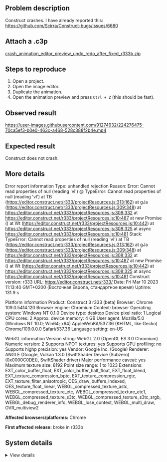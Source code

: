 ## Problem description

Construct crashes. I have already reported this: https://github.com/Scirra/Construct-bugs/issues/6680

## Attach a .c3p

[crash_animation_editor_preview_undo_redo_after_fixed_r333b.zip](https://github.com/WilsonPercival/WilsonPercival/files/10940502/crash_animation_editor_preview_undo_redo_after_fixed_r333b.zip)

## Steps to reproduce

1. Open a project.
2. Open the image editor.
3. Duplicate the animation.
4. Open the animation preview and press `Ctrl + Z` (this should be fast).

## Observed result

https://user-images.githubusercontent.com/91274932/224276475-70ca5ef3-b0e0-463c-a468-528c388f2b4e.mp4

## Expected result

Construct does not crash.

## More details

Error report information
Type: unhandled rejection
Reason: Error: Cannot read properties of null (reading 'vl') @ TypeError: Cannot read properties of null (reading 'vl') at TB (https://editor.construct.net/r333/projectResources.js:313:162) at gJa (https://editor.construct.net/r333/projectResources.js:309:348) at https://editor.construct.net/r333/projectResources.js:308:332 at https://editor.construct.net/r333/projectResources.js:10:487 at new Promise () at Wt (https://editor.construct.net/r333/projectResources.js:10:442) at https://editor.construct.net/r333/projectResources.js:308:325 at async https://editor.construct.net/r333/projectResources.js:10:481
Stack: TypeError: Cannot read properties of null (reading 'vl') at TB (https://editor.construct.net/r333/projectResources.js:313:162) at gJa (https://editor.construct.net/r333/projectResources.js:309:348) at https://editor.construct.net/r333/projectResources.js:308:332 at https://editor.construct.net/r333/projectResources.js:10:487 at new Promise () at Wt (https://editor.construct.net/r333/projectResources.js:10:442) at https://editor.construct.net/r333/projectResources.js:308:325 at async https://editor.construct.net/r333/projectResources.js:10:481
Construct version: r333
URL: https://editor.construct.net/r333/
Date: Fri Mar 10 2023 11:13:40 GMT+0200 (Восточная Европа, стандартное время)
Uptime: 131.9 s

Platform information
Product: Construct 3 r333 (beta)
Browser: Chrome 109.0.5414.120
Browser engine: Chromium
Context: browser
Operating system: Windows NT 0.1.0
Device type: desktop
Device pixel ratio: 1
Logical CPU cores: 2
Approx. device memory: 4 GB
User agent: Mozilla/5.0 (Windows NT 10.0; Win64; x64) AppleWebKit/537.36 (KHTML, like Gecko) Chrome/109.0.0.0 Safari/537.36
Language setting: en-US

WebGL information
Version string: WebGL 2.0 (OpenGL ES 3.0 Chromium)
Numeric version: 2
Supports NPOT textures: yes
Supports GPU profiling: no
Supports highp precision: yes
Vendor: Google Inc. (Google)
Renderer: ANGLE (Google, Vulkan 1.3.0 (SwiftShader Device (Subzero) (0x0000C0DE)), SwiftShader driver)
Major performance caveat: yes
Maximum texture size: 8192
Point size range: 1 to 1023
Extensions: EXT_color_buffer_float, EXT_color_buffer_half_float, EXT_float_blend, EXT_texture_compression_bptc, EXT_texture_compression_rgtc, EXT_texture_filter_anisotropic, OES_draw_buffers_indexed, OES_texture_float_linear, WEBGL_compressed_texture_astc, WEBGL_compressed_texture_etc, WEBGL_compressed_texture_etc1, WEBGL_compressed_texture_s3tc, WEBGL_compressed_texture_s3tc_srgb, WEBGL_debug_renderer_info, WEBGL_lose_context, WEBGL_multi_draw, OVR_multiview2

**Affected browsers/platforms:** Chrome

**First affected release:** broke in r333b

## System details

<details><summary>View details</summary>

Platform information
Product: Construct 3 r333 (beta)
Browser: Chrome 109.0.5414.120
Browser engine: Chromium
Context: browser
Operating system: Windows NT 0.1.0
Device type: desktop
Device pixel ratio: 1
Logical CPU cores: 2
Approx. device memory: 4 GB
User agent: Mozilla/5.0 (Windows NT 10.0; Win64; x64) AppleWebKit/537.36 (KHTML, like Gecko) Chrome/109.0.0.0 Safari/537.36
Language setting: en-US

Local storage
Storage quota (approx): 59 gb
Storage usage (approx): 144 mb (0.2%)
Persistant storage: No

Browser support notes
This list contains missing features that are not required, but could improve performance or user experience if supported.

UI effects are disabled in settings.
WebGL indicates a major performance caveat. It is probably using software rendering.
WebGL information
Version string: WebGL 2.0 (OpenGL ES 3.0 Chromium)
Numeric version: 2
Supports NPOT textures: yes
Supports GPU profiling: no
Supports highp precision: yes
Vendor: Google Inc. (Google)
Renderer: ANGLE (Google, Vulkan 1.3.0 (SwiftShader Device (Subzero) (0x0000C0DE)), SwiftShader driver)
Major performance caveat: yes
Maximum texture size: 8192
Point size range: 1 to 1023
Extensions:

EXT_color_buffer_float
EXT_color_buffer_half_float
EXT_float_blend
EXT_texture_compression_bptc
EXT_texture_compression_rgtc
EXT_texture_filter_anisotropic
OES_draw_buffers_indexed
OES_texture_float_linear
WEBGL_compressed_texture_astc
WEBGL_compressed_texture_etc
WEBGL_compressed_texture_etc1
WEBGL_compressed_texture_s3tc
WEBGL_compressed_texture_s3tc_srgb
WEBGL_debug_renderer_info
WEBGL_lose_context
WEBGL_multi_draw
OVR_multiview2
Audio information
System sample rate: 48000 Hz
Output channels: 2
Output interpretation: speakers
Supported decode formats:

WebM Opus (audio/webm; codecs=opus)
Ogg Opus (audio/ogg; codecs=opus)
WebM Vorbis (audio/webm; codecs=vorbis)
Ogg Vorbis (audio/ogg; codecs=vorbis)
MPEG-4 AAC (audio/mp4; codecs=mp4a.40.5)
MP3 (audio/mpeg)
FLAC (audio/flac)
PCM WAV (audio/wav; codecs=1)
Supported encode formats:

WebM Opus (audio/webm; codecs=opus)
Video information
Supported decode formats:

WebM AV1 (video/webm; codecs=av01.0.00M.08)
MP4 AV1 (video/mp4; codecs=av01.0.00M.08)
WebM VP9 (video/webm; codecs=vp9)
WebM VP8 (video/webm; codecs=vp8)
Ogg Theora (video/ogg; codecs=theora)
H.264 (video/mp4; codecs=avc1.42E01E)
Supported encode formats:

WebM VP9 (video/webm; codecs=vp9)
WebM VP8 (video/webm; codecs=vp8)

</details>
